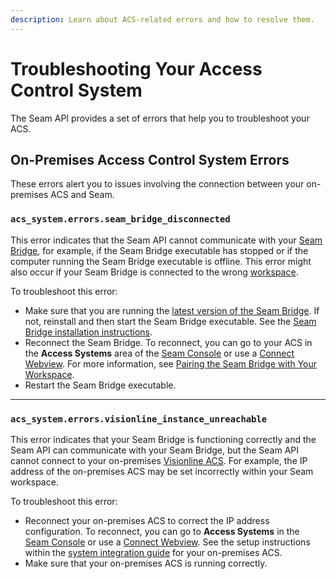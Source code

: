 ```yaml
---
description: Learn about ACS-related errors and how to resolve them.
---
```


# Troubleshooting Your Access Control System

The Seam API provides a set of errors that help you to troubleshoot your ACS.

## On-Premises Access Control System Errors

These errors alert you to issues involving the connection between your on-premises ACS and Seam.

### `acs_system.errors.seam_bridge_disconnected`

This error indicates that the Seam API cannot communicate with your [Seam Bridge](../seam-bridge.md), for example, if the Seam Bridge executable has stopped or if the computer running the Seam Bridge executable is offline. This error might also occur if your Seam Bridge is connected to the wrong [workspace](../../core-concepts/workspaces/).

To troubleshoot this error:

* Make sure that you are running the [latest version of the Seam Bridge](https://github.com/seamapi/seam-bridge-client/releases/latest). If not, reinstall and then start the Seam Bridge executable. See the [Seam Bridge installation instructions](../seam-bridge.md#installation-instructions).
* Reconnect the Seam Bridge. To reconnect, you can go to your ACS in the **Access Systems** area of the [Seam Console](https://console.seam.co/) or use a [Connect Webview](../../api-clients/connect-webviews/). For more information, see [Pairing the Seam Bridge with Your Workspace](../seam-bridge.md#pairing-the-seam-bridge-with-your-workspace).
* Restart the Seam Bridge executable.

***

### `acs_system.errors.visionline_instance_unreachable`

This error indicates that your Seam Bridge is functioning correctly and the Seam API can communicate with your Seam Bridge, but the Seam API cannot connect to your on-premises [Visionline ACS](../../device-and-system-integration-guides/assa-abloy-visionline-access-control-system-in-development/). For example, the IP address of the on-premises ACS may be set incorrectly within your Seam workspace.

To troubleshoot this error:

* Reconnect your on-premises ACS to correct the IP address configuration. To reconnect, you can go to **Access Systems** in the [Seam Console](https://console.seam.co/) or use a [Connect Webview](../../api-clients/connect-webviews/). See the setup instructions within the [system integration guide](../../device-and-system-integration-guides/overview.md#access-control-systems) for your on-premises ACS.
* Make sure that your on-premises ACS is running correctly.
